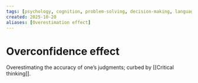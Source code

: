 ```yaml
---
tags: [psychology, cognition, problem-solving, decision-making, language, intelligence, testing, heuristics, bias]
created: 2025-10-20
aliases: [Overestimation effect]
---
```

# Overconfidence effect

Overestimating the accuracy of one’s judgments; curbed by [[Critical thinking]].
